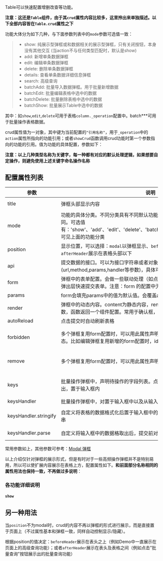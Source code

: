 Table可以快速配置增删改查等功能。

**注意：这还是`Table`组件，由于其`crud`属性内容比较多，这里拎出来单独描述。以下全部内容皆在`Table.crud`属性之下**

功能大体分为如下几种，与下面参数列表中的`mode`参数可选值一致：

> * show: 纯展示型弹框或和数据相关的展示型弹框，只有关闭按钮，本身没有其他交互 (当action不与任何类型匹配时，默认是show)  
> * add: 新增单条数据弹框
> * edit: 编辑单条数据弹框
> * delete: 删除单条数据弹框
> * details: 查看单条数据详细信息弹框
> * search: 高级查询
> * batchAdd: 批量导入数据弹框。用于批量新增数据
> * batchEdit: 批量编辑表格中选中的数据
> * batchDelete: 批量删除表格中选中的数据
> * batchShow: 批量展示Table中选中的数据


其中：如`show`,`edit`,`delete`可用于表格`column._operation`配置中。batch***可用于批量操作表格数据。

crud属性值为一对象，其中键为当前配置的`"引用名称"`，用于`_operation`中的`action`属性所指向的功能引用；或者`showCrud`函数调用crud功能时第一个参数指向的功能的引用。值为功能的具体配置，参数如下：

**注意：以上几种类型名称为关键字，每一种都有对应的默认处理逻辑，如果想要自定操作，则避免使用上述关键字命名操作名称**

## 配置属性列表

参数           | 说明                     | 类型             | 默认值 
--------------|--------------------------|-----------------|-------
title      | 弹框头部显示内容               | string &#124; `config` | 
mode  | 功能的具体分类。不同分类具有不同默认功能，如不填，则认为mode和引用名称相同。可选值有：'show'、'add'、'edit'、'delete'、'batchAdd'、'batchEdit'、'batchDelete'，可见上面的功能分类 | string  | 
position  | 显示位置，可以选择：`modal`以弹框显示、`beforeHeader`展示在表格头部以上、`afterHeader`展示在表格头部以下   | string | 'modal' 
api    | 提交数据的接口。可以为接口字符串或者对象，当为对象时具有(url,method,params,handler等参数)，具体可见[通用参数](#/Params)#api 系列 | string|object 
form   | 弹框中的表单配置。会做一些联动处理（如点击确认按钮时自动提交数据），常用于弹出层快速提交表单。注意：form 的配置中无需再写form的 type 和 name 属性 | `config` | 
params | form会填充params中的值为默认值。会覆盖api中的params | object | 
render | 弹框中的动态内容。content为静态内容，render为一个函数，会传入params参数，函数返回一个组件配置。常用于确认框，提示内容为和数据相关的动态信息。 | |function(params) {return `config`;} 
autoReload | 点击提交时自动刷新表格 | boolean | true 
forbidden | 多个弹框复用form配置时，可以用此属性声明复用过来的哪些字段置为不可操作状态。比如编辑弹框复用新增的form配置时，id置为不可操作 | string（逗号分隔的字段名称字符串） |  仅`add`、`edit`可用
remove | 多个弹框复用form配置时，可以用此属性声明复用过来的哪些字段移除 | string（逗号分隔的字段名称字符串） |  仅`add`、`edit`可用
keys | 批量操作弹框中，声明待操作的字段列表。点击批量编辑时，会将表格中的数据取出，置于输入框内 | string（逗号分隔的字段名称字符串） |  仅`批量操作`可用
keysHandler | 批量操作弹框中，对置于输入框中以及从输入框中获取到的数据的格式化函数 | object |  仅`批量操作`可用
keysHandler.stringify | 自定义将表格的数据格式化后置于输入框中的各个字段的内容，返回结果需为字符串 | function(key, text, record) {} |  仅`批量操作`可用
keysHandler.parse | 自定义将输入框中的数据格取出后，提交前对各个字段的内容进行处理 | function(key, text) {} |  仅`批量操作`可用

常用参数如上，其他参数可参考：[Modal 弹框](#/Custom/Modal)

以上介绍仅针对弹框的展示形式，但是有时对于一些高频操作弹框并不是特别易用，所以可以使扩展内容展示在表格上方，配置属性如下。**和前面部分名称相同的属性用法也保持一致，不再做过多说明**：

### 各功能详细说明

#### `show`



## 另一种用法

当`position`不为modal时，crud的内容不再以弹框的形式进行展示，而是直接置于页面上（不过属性基本和弹框一致，同样自动控制显示/隐藏）。

根据position的值决定：`beforeHeader`展示在表头之上（例如Demo中一直展示在页面上的高级查询功能）；或者`afterHeader`展示在表头及表格之间（例如点击"批量查询"按钮展示出的批量查询功能）

